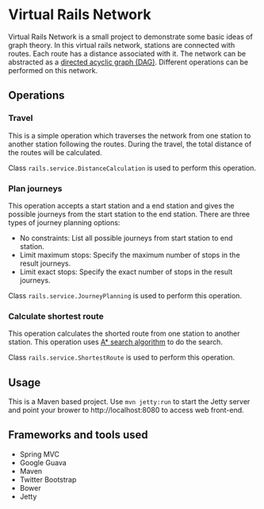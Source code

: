 Virtual Rails Network
=====================

Virtual Rails Network is a small project to demonstrate some basic ideas of graph theory. In this virtual rails network, stations are connected with routes. Each route has a distance associated with it. The network can be abstracted as a [directed acyclic graph (DAG)](http://en.wikipedia.org/wiki/Directed_acyclic_graph). Different operations can be performed on this network.

## Operations

### Travel

This is a simple operation which traverses the network from one station to another station following the routes. During the travel, the total distance of the routes will be calculated. 

Class `rails.service.DistanceCalculation` is used to perform this operation.

### Plan journeys

This operation accepts a start station and a end station and gives the possible journeys from the start station to the end station. There are three types of journey planning options:

* No constraints: List all possible journeys from start station to end station.
* Limit maximum stops: Specify the maximum number of stops in the result journeys.
* Limit exact stops: Specify the exact number of stops in the result journeys.

Class `rails.service.JourneyPlanning` is used to perform this operation.

### Calculate shortest route

This operation calculates the shorted route from one station to another station. This operation uses [A* search algorithm](http://en.wikipedia.org/wiki/A*_search_algorithm) to do the search. 

Class `rails.service.ShortestRoute` is used to perform this operation.


## Usage

This is a Maven based project. Use `mvn jetty:run` to start the Jetty server and point your brower to http://localhost:8080 to access web front-end.

## Frameworks and tools used

* Spring MVC
* Google Guava
* Maven
* Twitter Bootstrap
* Bower
* Jetty

